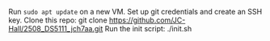 Run `sudo apt update` on a new VM. 
Set up git credentials and create an SSH key.
Clone this repo: git clone https://github.com/JC-Hall/2508_DS5111_jch7aa.git
Run the init script: ./init.sh
